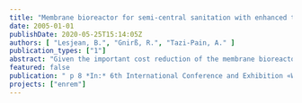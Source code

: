 ```yaml
---
title: "Membrane bioreactor for semi-central sanitation with enhanced treatment performances"
date: 2005-01-01
publishDate: 2020-05-25T15:14:05Z
authors: [ "Lesjean, B.", "Gnirß, R.", "Tazi-Pain, A." ]
publication_types: ["1"]
abstract: "Given the important cost reduction of the membrane bioreactor technology in the last years, this advanced treatment process has now become cost-competitive with other conventional technologies. A cost estimation analysis undertaken with few remaining unsewered and remote areas of Berlin showed that the implementation of semi-central sanitation scheme with a local membrane bioreactor plant would lead to similar costs than the connection to the central sewer, but with a superior effluent quality. For such small systems, some design issues have to be considered in order to optimise the costs and the operation regime, such as plant capacity increase, buffer capacity, process configuration and membrane flux."
featured: false
publication: " p 8 *In:* 6th International Conference and Exhibition «Wastewater 2005». Teplice, Czech Rep.. 10.5.-12.5.2005"
projects: ["enrem"]
---
```


